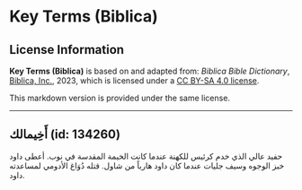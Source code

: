# Key Terms (Biblica)

## License Information

**Key Terms (Biblica)** is based on and adapted from: _Biblica Bible Dictionary_, [Biblica, Inc.](https://www.biblica.com/), 2023, which is licensed under a [CC BY-SA 4.0 license](https://creativecommons.org/licenses/by-sa/4.0/legalcode.en).

This markdown version is provided under the same license.



--------------------------------

## أَخِيمالك (id: 134260)

حفيد عالي الذي خدم كرئيس للكهنة عندما كانت الخيمة المقدسة في نوب. أعطى داود خبز الوجوه وسيف جليات عندما كان داود هارباً من شاول. قتله دُوَاغ الأدومي لمساعدته داود.


